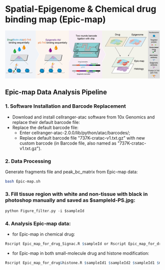 # Spatial-Epigenome & Chemical drug binding map (Epic-map)
![image](https://github.com/jiangfuqing/Epic-map/blob/main/Epic-map.jpg)

## Epic-map Data Analysis Pipeline
### 1. Software Installation and Barcode Replacement
- Download and install cellranger-atac software from 10x Genomics and replace their default barcode file:
- Replace the default barcode file:
  - Enter cellranger-atac-2.0.0/lib/python/atac/barcodes/;
  - Replace default barcode file "737K-cratac-v1.txt.gz" with new custom barcode (in Barcode file, also named as "737K-cratac-v1.txt.gz").
### 2. Data Processing
Generate fragments file and peak_bc_matrix from Epic-map data:
```bash
bash Epic-map.sh
```
### 3. Fill tissue region with white and non-tissue with black in photoshop manually and saved as $sampleId-PS.jpg:
```python
python Figure_filter.py -i $sampleId
```
### 4. Analysis Epic-map data:
- for Epic-map in chemical drug:
```R
Rscript Epic_map_for_drug_Signac.R $sampleId or Rscript Epic_map_for_drug_ArchR.R $sampleId
```
- for Epic-map in both small-molecule drug and histone modification:
```R
Rscript Epic_map_for_drug&histone.R $sampleId1 $sampleId2 $sampleId1 $modality1 $modality2
```

